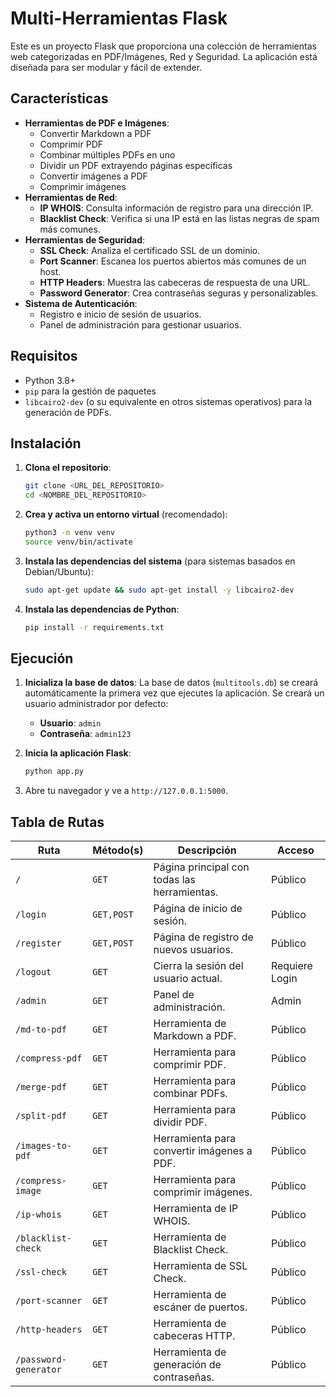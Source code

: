 # Multi-Herramientas Flask

Este es un proyecto Flask que proporciona una colección de herramientas web categorizadas en PDF/Imágenes, Red y Seguridad. La aplicación está diseñada para ser modular y fácil de extender.

## Características

- **Herramientas de PDF e Imágenes**:
  - Convertir Markdown a PDF
  - Comprimir PDF
  - Combinar múltiples PDFs en uno
  - Dividir un PDF extrayendo páginas específicas
  - Convertir imágenes a PDF
  - Comprimir imágenes
- **Herramientas de Red**:
  - **IP WHOIS**: Consulta información de registro para una dirección IP.
  - **Blacklist Check**: Verifica si una IP está en las listas negras de spam más comunes.
- **Herramientas de Seguridad**:
  - **SSL Check**: Analiza el certificado SSL de un dominio.
  - **Port Scanner**: Escanea los puertos abiertos más comunes de un host.
  - **HTTP Headers**: Muestra las cabeceras de respuesta de una URL.
  - **Password Generator**: Crea contraseñas seguras y personalizables.
- **Sistema de Autenticación**:
  - Registro e inicio de sesión de usuarios.
  - Panel de administración para gestionar usuarios.

## Requisitos

- Python 3.8+
- `pip` para la gestión de paquetes
- `libcairo2-dev` (o su equivalente en otros sistemas operativos) para la generación de PDFs.

## Instalación

1.  **Clona el repositorio**:
    ```bash
    git clone <URL_DEL_REPOSITORIO>
    cd <NOMBRE_DEL_REPOSITORIO>
    ```

2.  **Crea y activa un entorno virtual** (recomendado):
    ```bash
    python3 -m venv venv
    source venv/bin/activate
    ```

3.  **Instala las dependencias del sistema** (para sistemas basados en Debian/Ubuntu):
    ```bash
    sudo apt-get update && sudo apt-get install -y libcairo2-dev
    ```

4.  **Instala las dependencias de Python**:
    ```bash
    pip install -r requirements.txt
    ```

## Ejecución

1.  **Inicializa la base de datos**:
    La base de datos (`multitools.db`) se creará automáticamente la primera vez que ejecutes la aplicación. Se creará un usuario administrador por defecto:
    - **Usuario**: `admin`
    - **Contraseña**: `admin123`

2.  **Inicia la aplicación Flask**:
    ```bash
    python app.py
    ```

3.  Abre tu navegador y ve a `http://127.0.0.1:5000`.

## Tabla de Rutas

| Ruta                   | Método(s) | Descripción                                       | Acceso    |
| ---------------------- | --------- | ------------------------------------------------- | --------- |
| `/`                    | `GET`     | Página principal con todas las herramientas.      | Público   |
| `/login`               | `GET,POST`| Página de inicio de sesión.                       | Público   |
| `/register`            | `GET,POST`| Página de registro de nuevos usuarios.            | Público   |
| `/logout`              | `GET`     | Cierra la sesión del usuario actual.              | Requiere Login |
| `/admin`               | `GET`     | Panel de administración.                          | Admin     |
| `/md-to-pdf`           | `GET`     | Herramienta de Markdown a PDF.                    | Público   |
| `/compress-pdf`        | `GET`     | Herramienta para comprimir PDF.                   | Público   |
| `/merge-pdf`           | `GET`     | Herramienta para combinar PDFs.                   | Público   |
| `/split-pdf`           | `GET`     | Herramienta para dividir PDF.                     | Público   |
| `/images-to-pdf`       | `GET`     | Herramienta para convertir imágenes a PDF.        | Público   |
| `/compress-image`      | `GET`     | Herramienta para comprimir imágenes.              | Público   |
| `/ip-whois`            | `GET`     | Herramienta de IP WHOIS.                          | Público   |
| `/blacklist-check`     | `GET`     | Herramienta de Blacklist Check.                   | Público   |
| `/ssl-check`           | `GET`     | Herramienta de SSL Check.                         | Público   |
| `/port-scanner`        | `GET`     | Herramienta de escáner de puertos.                | Público   |
| `/http-headers`        | `GET`     | Herramienta de cabeceras HTTP.                    | Público   |
| `/password-generator`  | `GET`     | Herramienta de generación de contraseñas.         | Público   |